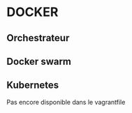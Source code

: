 <h1>DOCKER</h1>

<h2>Orchestrateur</h2>

<h2>Docker swarm</h2>

<h2>Kubernetes</h2>
Pas encore disponible dans le vagrantfile
